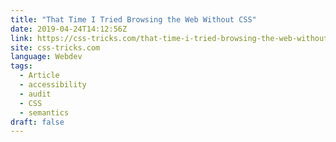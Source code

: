```yaml
---
title: "That Time I Tried Browsing the Web Without CSS"
date: 2019-04-24T14:12:56Z
link: https://css-tricks.com/that-time-i-tried-browsing-the-web-without-css/
site: css-tricks.com
language: Webdev
tags:
  - Article
  - accessibility
  - audit
  - CSS
  - semantics
draft: false
---
```

